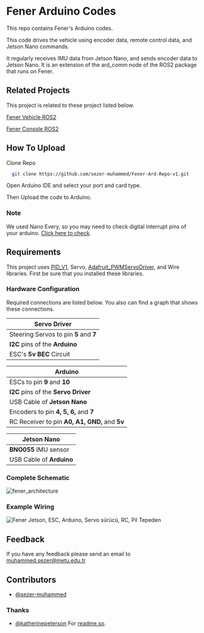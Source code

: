
# Fener Arduino Codes

This repo contains Fener's Arduino codes. 

This code drives the vehicle using encoder data, remote control data, and Jetson Nano commands.

It regularly receives IMU data from Jetson Nano, and sends encoder data to Jetson Nano. It is an extension of the ard_comm node of the ROS2 package that runs on Fener.

## Related Projects

This project is related to these project listed below.

[Fener Vehicle ROS2](https://github.com/sezer-muhammed/Fener-Vehicle-Repo-v2)

[Fener Console ROS2](https://github.com/sezer-muhammed/Fener-Console-Repo-v1)
  
## How To Upload

Clone Repo

```bash
  git clone https://github.com/sezer-muhammed/Fener-Ard-Repo-v1.git
```

Open Arduino IDE and select your port and card type. 

Then Upload the code to Arduino.

### Note
We used Nano Every, so you may need to check digital interrupt pins of your arduino. [Click here to check](https://www.arduino.cc/reference/en/language/functions/external-interrupts/attachinterrupt/).

## Requirements

This project uses [PID_V1](https://github.com/br3ttb/Arduino-PID-Library), Servo, [Adafruit_PWMServoDriver](https://github.com/adafruit/Adafruit-PWM-Servo-Driver-Library), and Wire libraries.
First be sure that you installed these libraries.

### Hardware Configuration 

Required connections are listed below. You also can find a graph that shows these connections.

| **Servo Driver** | 
| ----------------------------- |
| Steering Servos to pin **5** and **7** |
| **I2C** pins of the **Arduino** |
| ESC's **5v BEC** Circuit |


| **Arduino** | 
| ----------------------------- |
| ESCs to pin **9** and **10** |
| **I2C** pins of the **Servo Driver** |
| USB Cable of **Jetson Nano** |
| Encoders to pin **4, 5, 6,** and **7** |
| RC Receiver to pin **A0, A1, GND,** and **5v** |

| **Jetson Nano** | 
| ----------------------------- |
| **BNO055** IMU sensor |
| USB Cable of **Arduino** |


### Complete Schematic
![fener_architecture](https://user-images.githubusercontent.com/74321576/146676065-4ae206fa-0116-4e08-8090-edcc8398da87.jpg)

### Example Wiring
![Fener Jetson, ESC, Arduino, Servo sürücü, RC, Pil Tepeden](https://user-images.githubusercontent.com/74321576/146676112-9193da67-8d9f-4756-af2d-0668653eaa6c.JPG)

## Feedback

If you have any feedback please send an email to muhammed.sezer@metu.edu.tr

  
## Contributors

- [@sezer-muhammed](https://www.youtube.com/c/IMSezer)

### Thanks

- [@katherinepeterson](https://www.github.com/octokatherine) For [readme.so](https://readme.so).

 
